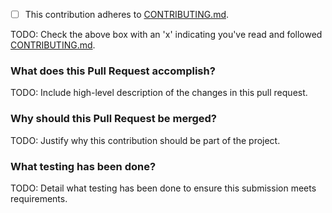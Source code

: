 - [ ] This contribution adheres to [CONTRIBUTING.md](https://github.com/ni/niveristand-engine-simulation-toolkit-fpga-ip/blob/main/CONTRIBUTING.md).

TODO: Check the above box with an 'x' indicating you've read and followed [CONTRIBUTING.md](https://github.com/ni/niveristand-engine-simulation-toolkit-fpga-ip/blob/main/CONTRIBUTING.md).

### What does this Pull Request accomplish?

TODO: Include high-level description of the changes in this pull request.

### Why should this Pull Request be merged?

TODO: Justify why this contribution should be part of the project.

### What testing has been done?

TODO: Detail what testing has been done to ensure this submission meets requirements.
